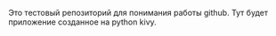 Это тестовый репозиторий для понимания работы github.
Тут будет приложение созданное на python kivy.
